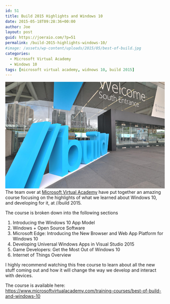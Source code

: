 ```yaml
---
id: 51
title: Build 2015 Highlights and Windows 10
date: 2015-05-18T09:28:36+00:00
author: Joe
layout: post
guid: https://joeraio.com/?p=51
permalink: /build-2015-highlights-windows-10/
#image: /assets/wp-content/uploads/2015/05/best-of-build.jpg
categories:
  - Microsoft Virtual Academy
  - Windows 10
tags: [microsoft virtual academy, widnows 10, build 2015]
---
```

![Build 2015 Highlights and Windows 10](/assets/wp-content/uploads/2015/05/best-of-build.jpg)
The team over at [Microsoft Virtual Academy](https://www.microsoftvirtualacademy.com/) have put together an amazing course focusing on the highlights of what we learned about Windows 10, and developing for it, at //build 2015.

The course is broken down into the following sections

  1. Introducing the Windows 10 App Model
  2. Windows + Open Source Software
  3. Microsoft Edge: Introducing the New Browser and Web App Platform for Windows 10
  4. Developing Universal Windows Apps in Visual Studio 2015
  5. Game Developers: Get the Most Out of Windows 10
  6. Internet of Things Overview

I highly recommend watching this free course to learn about all the new stuff coming out and how it will change the way we develop and interact with devices.

The course is available here: <https://www.microsoftvirtualacademy.com/training-courses/best-of-build-and-windows-10>